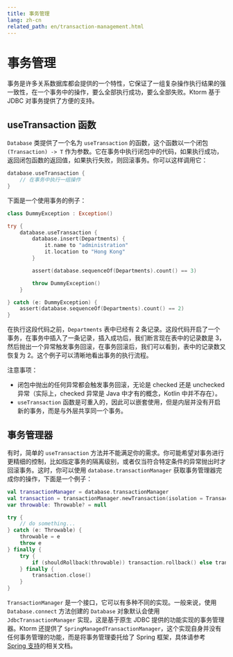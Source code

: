 ```yaml
---
title: 事务管理
lang: zh-cn
related_path: en/transaction-management.html
---
```


# 事务管理

事务是许多关系数据库都会提供的一个特性，它保证了一组复杂操作执行结果的强一致性，在一个事务中的操作，要么全部执行成功，要么全部失败。Ktorm 基于 JDBC 对事务提供了方便的支持。

## useTransaction 函数

`Database` 类提供了一个名为 `useTransaction` 的函数，这个函数以一个闭包 `(Transaction) -> T` 作为参数。它在事务中执行闭包中的代码，如果执行成功，返回闭包函数的返回值，如果执行失败，则回滚事务。你可以这样调用它：

```kotlin
database.useTransaction { 
    // 在事务中执行一组操作
}
```

下面是一个使用事务的例子：

```kotlin
class DummyException : Exception()

try {
    database.useTransaction {
        database.insert(Departments) {
            it.name to "administration"
            it.location to "Hong Kong"
        }

        assert(database.sequenceOf(Departments).count() == 3)

        throw DummyException()
    }

} catch (e: DummyException) {
    assert(database.sequenceOf(Departments).count() == 2)
}
```

在执行这段代码之前，`Departments` 表中已经有 2 条记录。这段代码开启了一个事务，在事务中插入了一条记录，插入成功后，我们断言现在表中的记录数是 3，然后抛出一个异常触发事务回滚，在事务回滚后，我们可以看到，表中的记录数又恢复为 2。这个例子可以清晰地看出事务的执行流程。

注意事项：

- 闭包中抛出的任何异常都会触发事务回滚，无论是 checked 还是 unchecked 异常（实际上，checked 异常是 Java 中才有的概念，Kotlin 中并不存在）。
- `useTransaction` 函数是可重入的，因此可以嵌套使用，但是内层并没有开启新的事务，而是与外层共享同一个事务。

## 事务管理器

有时，简单的 `useTransaction` 方法并不能满足你的需求。你可能希望对事务进行更精细的控制，比如指定事务的隔离级别，或者仅当符合特定条件的异常抛出时才回滚事务。这时，你可以使用 `database.transactionManager` 获取事务管理器完成你的操作，下面是一个例子：

```kotlin
val transactionManager = database.transactionManager
val transaction = transactionManager.newTransaction(isolation = TransactionIsolation.READ_COMMITTED)
var throwable: Throwable? = null

try {
    // do something...
} catch (e: Throwable) {
    throwable = e
    throw e
} finally {
    try {
        if (shouldRollback(throwable)) transaction.rollback() else transaction.commit()
    } finally {
        transaction.close()
    }
}
```

`TransactionManager` 是一个接口，它可以有多种不同的实现。一般来说，使用 `Database.connect` 方法创建的 `Database` 对象默认会使用 `JdbcTransactionManager` 实现，这是基于原生 JDBC 提供的功能实现的事务管理器。Ktorm 还提供了 `SpringManagedTransactionManager`，这个实现自身并没有任何事务管理的功能，而是将事务管理委托给了 Spring 框架，具体请参考 [Spring 支持](./spring-support.html)的相关文档。 

